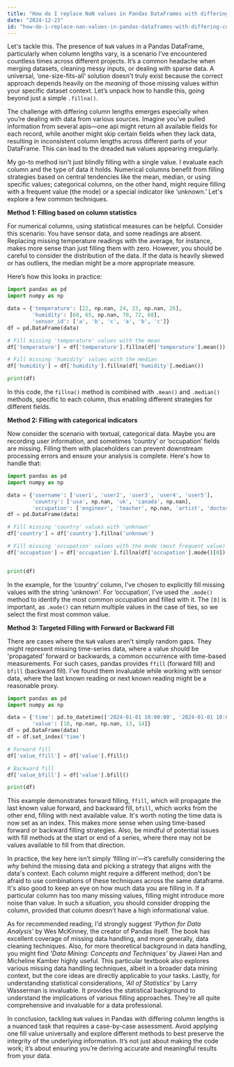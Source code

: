 ```yaml
---
title: "How do I replace NaN values in Pandas DataFrames with differing column lengths?"
date: "2024-12-23"
id: "how-do-i-replace-nan-values-in-pandas-dataframes-with-differing-column-lengths"
---
```


Let's tackle this. The presence of `NaN` values in a Pandas DataFrame, particularly when column lengths vary, is a scenario I’ve encountered countless times across different projects. It’s a common headache when merging datasets, cleaning messy inputs, or dealing with sparse data. A universal, ‘one-size-fits-all’ solution doesn't truly exist because the correct approach depends heavily on the *meaning* of those missing values within your specific dataset context. Let’s unpack how to handle this, going beyond just a simple `.fillna()`.

The challenge with differing column lengths emerges especially when you’re dealing with data from various sources. Imagine you’ve pulled information from several apis—one api might return all available fields for each record, while another might skip certain fields when they lack data, resulting in inconsistent column lengths across different parts of your DataFrame. This can lead to the dreaded `NaN` values appearing irregularly.

My go-to method isn't just blindly filling with a single value. I evaluate each column and the type of data it holds. Numerical columns benefit from filling strategies based on central tendencies like the mean, median, or using specific values; categorical columns, on the other hand, might require filling with a frequent value (the mode) or a special indicator like ‘unknown.’ Let's explore a few common techniques.

**Method 1: Filling based on column statistics**

For numerical columns, using statistical measures can be helpful. Consider this scenario: You have sensor data, and some readings are absent. Replacing missing temperature readings with the average, for instance, makes more sense than just filling them with zero. However, you should be careful to consider the distribution of the data. If the data is heavily skewed or has outliers, the median might be a more appropriate measure.

Here’s how this looks in practice:

```python
import pandas as pd
import numpy as np

data = {'temperature': [22, np.nan, 24, 23, np.nan, 26],
        'humidity': [60, 65, np.nan, 70, 72, 68],
        'sensor_id': ['a', 'b', 'c', 'a', 'b', 'c']}
df = pd.DataFrame(data)

# Fill missing 'temperature' values with the mean
df['temperature'] = df['temperature'].fillna(df['temperature'].mean())

# Fill missing 'humidity' values with the median
df['humidity'] = df['humidity'].fillna(df['humidity'].median())

print(df)
```

In this code, the `fillna()` method is combined with `.mean()` and `.median()` methods, specific to each column, thus enabling different strategies for different fields.

**Method 2: Filling with categorical indicators**

Now consider the scenario with textual, categorical data. Maybe you are recording user information, and sometimes ‘country’ or ‘occupation’ fields are missing. Filling them with placeholders can prevent downstream processing errors and ensure your analysis is complete. Here's how to handle that:

```python
import pandas as pd
import numpy as np

data = {'username': ['user1', 'user2', 'user3', 'user4', 'user5'],
        'country': ['usa', np.nan, 'uk', 'canada', np.nan],
        'occupation': ['engineer', 'teacher', np.nan, 'artist', 'doctor']}
df = pd.DataFrame(data)

# Fill missing 'country' values with 'unknown'
df['country'] = df['country'].fillna('unknown')

# Fill missing 'occupation' values with the mode (most frequent value)
df['occupation'] = df['occupation'].fillna(df['occupation'].mode()[0])


print(df)
```

In the example, for the ‘country’ column, I've chosen to explicitly fill missing values with the string 'unknown'. For ‘occupation’, I've used the `.mode()` method to identify the most common occupation and filled with it. The `[0]` is important, as `.mode()` can return multiple values in the case of ties, so we select the first most common value.

**Method 3: Targeted Filling with Forward or Backward Fill**

There are cases where the `NaN` values aren’t simply random gaps. They might represent missing time-series data, where a value should be 'propagated' forward or backwards, a common occurrence with time-based measurements. For such cases, pandas provides `ffill` (forward fill) and `bfill` (backward fill). I’ve found them invaluable while working with sensor data, where the last known reading or next known reading might be a reasonable proxy.

```python
import pandas as pd
import numpy as np

data = {'time': pd.to_datetime(['2024-01-01 10:00:00', '2024-01-01 10:01:00', '2024-01-01 10:02:00', '2024-01-01 10:03:00', '2024-01-01 10:04:00']),
        'value': [10, np.nan, np.nan, 13, 14]}
df = pd.DataFrame(data)
df = df.set_index('time')

# Forward fill
df['value_ffill'] = df['value'].ffill()

# Backward fill
df['value_bfill'] = df['value'].bfill()

print(df)

```

This example demonstrates forward filling, `ffill`, which will propagate the last known value forward, and backward fill, `bfill`, which works from the other end, filling with next available value. It's worth noting the time data is now set as an index. This makes more sense when using time-based forward or backward filling strategies. Also, be mindful of potential issues with fill methods at the start or end of a series, where there may not be values available to fill from that direction.

In practice, the key here isn’t simply ‘filling in’—it’s carefully considering the *why* behind the missing data and picking a strategy that aligns with the data's context. Each column might require a different method; don't be afraid to use combinations of these techniques across the same dataframe. It's also good to keep an eye on how much data you are filling in. If a particular column has too many missing values, filling might introduce more noise than value. In such a situation, you should consider dropping the column, provided that column doesn’t have a high informational value.

As for recommended reading, I'd strongly suggest *'Python for Data Analysis'* by Wes McKinney, the creator of Pandas itself. The book has excellent coverage of missing data handling, and more generally, data cleaning techniques. Also, for more theoretical background in data handling, you might find *'Data Mining: Concepts and Techniques'* by Jiawei Han and Micheline Kamber highly useful. This particular textbook also explores various missing data handling techniques, albeit in a broader data mining context, but the core ideas are directly applicable to your tasks. Lastly, for understanding statistical considerations, *'All of Statistics'* by Larry Wasserman is invaluable. It provides the statistical background to understand the implications of various filling approaches. They're all quite comprehensive and invaluable for a data professional.

In conclusion, tackling `NaN` values in Pandas with differing column lengths is a nuanced task that requires a case-by-case assessment. Avoid applying one fill value universally and explore different methods to best preserve the integrity of the underlying information. It’s not just about making the code work; it’s about ensuring you’re deriving accurate and meaningful results from your data.
